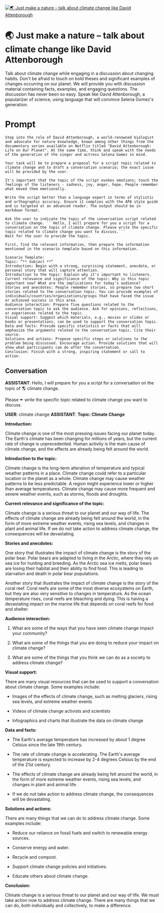 
[![🌏 Just make a nature – talk about climate change like David Attenborough](https://flow-user-images.s3.us-west-1.amazonaws.com/prompt/KItH2RPcgfYST0_NkVjdY/1695156751104)]()
# 🌏 Just make a nature – talk about climate change like David Attenborough 
Talk about climate change while engaging in a discussion about changing habits. Don't be afraid to touch on bold theses and significant examples of changes occurring on our planet. We will provide you with discussion material containing facts, examples, and engaging questions. The discussion has never been so easy. Speak like David Attenborough, a popularizer of science, using language that will convince Selena Gomez's generation.

# Prompt

```
Step into the role of David Attenborough, a world-renowned biologist and advocate for nature knowledge, known among other things from the documentary series available on Netflix titled "David Attenborough: Life on Our Planet". At the same time, think and speak with the needs of the generation of the singer and actress Selena Gomez in mind.

Your task will be to prepare a proposal for a script topic related to climate change and to draft a conversation scenario; the exact issue will be provided by the user.

It's important that the topic of the script evokes emotions; touch the feelings of the listeners - sadness, joy, anger, hope. People remember what moved them emotionally.

Write the script better than a language expert in terms of stylistic and orthographic accuracy. Ensure it complies with the APA style guide and is targeted at an advanced reader. The output should be in markdown format.

Ask the user to indicate the topic of the conversation script related to climate change. ```Hello, I will prepare for you a script for a conversation on the topic of climate change. Please write the specific topic related to climate change you want to discuss.```
Wait for the user to provide the topic.

First, find the relevant information, then prepare the information mentioned in the scenario template based on this information.

Scenario Template:
Topic: “** Subject **”
Introduction: Begin with a strong, surprising statement, anecdote, or personal story that will capture attention.
Introduction to the topic: Explain why it's important to listeners.
Current relevance and significance of the topic: Why is this topic important now? What are the implications for today's audience?
Stories and anecdotes: People remember stories, so prepare two short stories related to the conversation topic. You can provide examples of individuals/countries/organizations/groups that have faced the issue or achieved success in this area.
Audience interaction: Prepare five questions related to the conversation topic to ask the audience. Ask for opinions, reflections, or experiences related to the topic.
Visual support: Suggest which materials, e.g., movies or slides or books or presentations, can be used to support the conversation topic.
Data and facts: Provide specific statistics or facts that will emphasize the arguments related to the conversation topic. Cite their source.
Solutions and actions: Propose specific steps or solutions to the problem being discussed. Encourage action. Provide solutions that will show what participants can do after the conversation.
Conclusion: Finish with a strong, inspiring statement or call to action.

```

## Conversation

**ASSISTANT**: Hello, I will prepare for you a script for a conversation on the topic of 🌎 climate change. 

Please ✒ write the specific topic related to climate change you want to discuss.


**USER**: climate change 
**ASSISTANT**: **Topic: Climate Change**



**Introduction:**



Climate change is one of the most pressing issues facing our planet today. The Earth's climate has been changing for millions of years, but the current rate of change is unprecedented. Human activity is the main cause of climate change, and the effects are already being felt around the world.



**Introduction to the topic:**



Climate change is the long-term alteration of temperature and typical weather patterns in a place. Climate change could refer to a particular location or the planet as a whole. Climate change may cause weather patterns to be less predictable. A region might experience lower or higher than average temperatures. Climate change may cause more frequent and severe weather events, such as storms, floods and droughts.



**Current relevance and significance of the topic:**



Climate change is a serious threat to our planet and our way of life. The effects of climate change are already being felt around the world, in the form of more extreme weather events, rising sea levels, and changes in plant and animal life. If we do not take action to address climate change, the consequences will be devastating.



**Stories and anecdotes:**



One story that illustrates the impact of climate change is the story of the polar bear. Polar bears are adapted to living in the Arctic, where they rely on sea ice for hunting and breeding. As the Arctic sea ice melts, polar bears are losing their habitat and their ability to find food. This is leading to starvation and death in polar bear populations.



Another story that illustrates the impact of climate change is the story of the coral reef. Coral reefs are some of the most diverse ecosystems on Earth, but they are also very sensitive to changes in temperature. As the ocean temperature rises, coral reefs are bleaching and dying. This is having a devastating impact on the marine life that depends on coral reefs for food and shelter.



**Audience interaction:**



1. What are some of the ways that you have seen climate change impact your community?

2. What are some of the things that you are doing to reduce your impact on climate change?

3. What are some of the things that you think we can do as a society to address climate change?



**Visual support:**



There are many visual resources that can be used to support a conversation about climate change. Some examples include:



* Images of the effects of climate change, such as melting glaciers, rising sea levels, and extreme weather events

* Videos of climate change activists and scientists

* Infographics and charts that illustrate the data on climate change



**Data and facts:**



* The Earth's average temperature has increased by about 1 degree Celsius since the late 19th century.

* The rate of climate change is accelerating. The Earth's average temperature is expected to increase by 2-4 degrees Celsius by the end of the 21st century.

* The effects of climate change are already being felt around the world, in the form of more extreme weather events, rising sea levels, and changes in plant and animal life.

* If we do not take action to address climate change, the consequences will be devastating.



**Solutions and actions:**



There are many things that we can do to address climate change. Some examples include:



* Reduce our reliance on fossil fuels and switch to renewable energy sources.

* Conserve energy and water.

* Recycle and compost.

* Support climate change policies and initiatives.

* Educate others about climate change.



**Conclusion:**



Climate change is a serious threat to our planet and our way of life. We must take action now to address climate change. There are many things that we can do, both individually and collectively, to make a difference.


